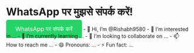 <!DOCTYPE html>
<html lang="hi">
<head>
    <meta charset="UTF-8">
    <meta name="viewport" content="width=device-width, initial-scale=1.0">
    <title>WhatsApp संपर्क</title>
    <style>
        .whatsapp-button {
            background-color: #25D366; /* WhatsApp का लाल रंग */
            color: white; /* पाठ का रंग */
            padding: 15px 25px; /* बटन का आकार */
            border: none; /* कोई सीमा नहीं */
            border-radius: 5px; /* गोल कोने */
            cursor: pointer; /* कर्सर के रूप में हाथ */
            font-size: 16px; /* फ़ॉन्ट का आकार */
            text-decoration: none; /* कोई अंडरलाइन नहीं */
        }
    </style>
</head>
<body>
    <h1>WhatsApp पर मुझसे संपर्क करें!</h1>
    <a href="https://wa.me/919580645216?text=Hello,%20I%20need%20help" class="whatsapp-button">WhatsApp पर संपर्क करें</a>
</body>
</html>
- 👋 Hi, I’m @Rishabh9580
- 👀 I’m interested in ...
- 🌱 I’m currently learning ...
- 💞️ I’m looking to collaborate on ...
- 📫 How to reach me ...
- 😄 Pronouns: ...
- ⚡ Fun fact: ...

<!---
Rishabh9580/Rishabh9580 is a ✨ special ✨ repository because its `README.md` (this file) appears on your GitHub profile.
You can click the Preview link to take a look at your changes.
--->
